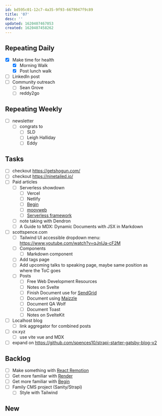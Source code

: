 ```yaml
---
id: bd595c01-12c7-4a35-9f93-6679947f9c89
title: '07'
desc: ''
updated: 1620407467053
created: 1620407458262
---
```


## Repeating Daily

- [x] Make time for health
  - [x] Morning Walk
  - [x] Post lunch walk
- [ ] LinkedIn post
- [ ] Community outreach
  - [ ] Sean Grove
  - [ ] reddy2go

## Repeating Weekly

- [ ] newsletter
  - [ ] congrats to
    - [ ] SLD
    - [ ] Leigh Halliday
    - [ ] Eddy

## Tasks

- [ ] checkout https://getshogun.com/
- [ ] checkout https://ninetailed.io/
- [ ] Paid articles
  - [ ] Serverless showdown
    - [ ] Vercel
    - [ ] Netlify
    - [ ] [Begin]
    - [ ] [moovweb]
    - [ ] [Serverless framework]
  - [ ] note taking with Dendron
  - [ ] A Guide to MDX: Dynamic Documents with JSX in Markdown
- [ ] scottspence.com
  - [ ] Tailwind UI accessible dropdown menu:
        https://www.youtube.com/watch?v=qJnIJa-cF2M
  - [ ] Components
    - [ ] Markdown component
  - [ ] Add tags page
  - [ ] Add upcoming talks to speaking page, maybe same position as
        where the ToC goes
  - [ ] Posts
    - [ ] Free Web Development Resources
    - [ ] Notes on Svelte
    - [ ] Finish Document use for [SendGrid]
    - [ ] Document using [Maizzle]
    - [ ] Document QA Wolf
    - [ ] Document Toast
    - [ ] Notes on SvelteKit
- [ ] Localhost blog
  - [ ] link aggregator for combined posts
- [ ] cv.xyz
  - [ ] use vite vue and MDX
- [ ] expand on
      https://github.com/spences10/strapi-starter-gatsby-blog-v2

## Backlog

- [ ] Make something with [React Remotion]
- [ ] Get more familiar with [Render]
- [ ] Get more familiar with [Begin]
- [ ] Family CMS project (Sanity/Strapi)
  - [ ] Style with Tailwind

## New

<!-- Links -->

[react remotion]:
  https://twitter.com/JNYBGR/status/1358824089960542208
[maizzle]: https://maizzle.com/
[sendgrid]: https://app.sendgrid.com
[render]: https://render.com/
[begin]: https://begin.com/
[invoice sitepoint]: https://www.sitepoint.com/write-for-us/
[moovweb]: https://www.moovweb.com/
[serverless framework]: https://www.serverless.com/
